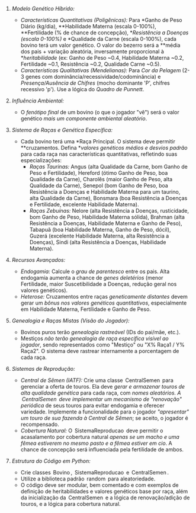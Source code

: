 1.  *Modelo Genético Híbrido:*
    * *Características Quantitativas (Poligênicas):* Para *Ganho de Peso Diário (kg/dia), **Habilidade Materna (escala 0-100%), **Fertilidade (% de chance de concepção), **Resistência a Doenças (escala 0-100%)* e *Qualidade da Carne (escala 0-100%), cada bovino terá um valor genético. O valor do bezerro será a **média dos pais + variação aleatória, inversamente proporcional à **heritabilidade* (ex: Ganho de Peso ~0.4, Habilidade Materna ~0.2, Fertilidade ~0.1, Resistência ~0.2, Qualidade Carne ~0.5).
    * *Características Qualitativas (Mendelianas):* Para *Cor da Pelagem* (2-3 genes com dominância/recessividade/codominância) e *Presença/Ausência de Chifres* (mocho dominante 'P', chifres recessivo 'p'). Use a lógica do *Quadro de Punnett*.

2.  *Influência Ambiental:*
    * O *fenótipo final* de um bovino (o que o jogador "vê") será o valor genético *mais um componente ambiental aleatório*.

3.  *Sistema de Raças e Genética Específica:*
    * Cada bovino terá uma *Raça Principal. O sistema deve permitir **cruzamentos. Defina **valores genéticos médios e desvios padrão* para cada raça nas características quantitativas, refletindo suas especializações:
        * *Raças Taurinas:* Angus (alta Qualidade da Carne, bom Ganho de Peso e Fertilidade), Hereford (ótimo Ganho de Peso, boa Qualidade da Carne), Charolês (maior Ganho de Peso, alta Qualidade da Carne), Senepol (bom Ganho de Peso, boa Resistência a Doenças e Habilidade Materna para um taurino, alta Qualidade da Carne), Bonsmara (boa Resistência a Doenças e Fertilidade, excelente Habilidade Materna).
        * *Raças Zebuínas:* Nelore (alta Resistência a Doenças, rusticidade, bom Ganho de Peso, Habilidade Materna sólida), Brahman (alta Resistência a Doenças, Habilidade Materna e Ganho de Peso), Tabapuã (boa Habilidade Materna, Ganho de Peso, dócil), Guzerá (excelente Habilidade Materna, alta Resistência a Doenças), Sindi (alta Resistência a Doenças, Habilidade Materna).

4.  *Recursos Avançados:*
    * *Endogamia:* Calcule o *grau de parentesco* entre os pais. Alta endogamia aumenta a chance de *genes deletérios* (menor Fertilidade, maior Suscetibilidade a Doenças, redução geral nos valores genéticos).
    * *Heterose:* Cruzamentos entre raças *geneticamente distantes* devem gerar um *bônus nos valores genéticos quantitativos*, especialmente em Habilidade Materna, Fertilidade e Ganho de Peso.

5.  *Genealogia e Raças Mistas (Visão do Jogador):*
    * Bovinos puros terão *genealogia rastreável* (IDs do pai/mãe, etc.).
    * Mestiços *não terão genealogia de raça específica visível ao jogador*, sendo representados como "Mestiço" ou "X% Raça1 / Y% Raça2". O sistema deve rastrear internamente a porcentagem de cada raça.

6.  *Sistemas de Reprodução:*
    * *Central de Sêmen (IATF):* Crie uma classe ⁠ CentralSemen ⁠ para gerenciar a oferta de touros. Ela deve *gerar e armazenar touros de alta qualidade genética* para cada raça, com *nomes aleatórios. A ⁠ CentralSemen ⁠ deve implementar um mecanismo de *"renovação" periódica** de seus touros para evitar endogamia e oferecer variedade. Implemente a funcionalidade para o jogador *"apresentar" um touro de sua fazenda à Central de Sêmen*; se aceito, o jogador é recompensado.
    * *Cobertura Natural:* O ⁠ SistemaReproducao ⁠ deve permitir o acasalamento por cobertura natural *apenas se um macho e uma fêmea estiverem no mesmo pasto e a fêmea estiver em cio*. A chance de concepção será influenciada pela fertilidade de ambos.

7.  *Estrutura do Código em Python:*
    * Crie classes ⁠ Bovino ⁠, ⁠ SistemaReproducao ⁠ e ⁠ CentralSemen ⁠.
    * Utilize a biblioteca padrão ⁠ random ⁠ para aleatoriedade.
    * O código deve ser modular, bem comentado e com exemplos de definição de heritabilidades e valores genéticos base por raça, além da inicialização da ⁠ CentralSemen ⁠ e a lógica de renovação/adição de touros, e a lógica para cobertura natural.
